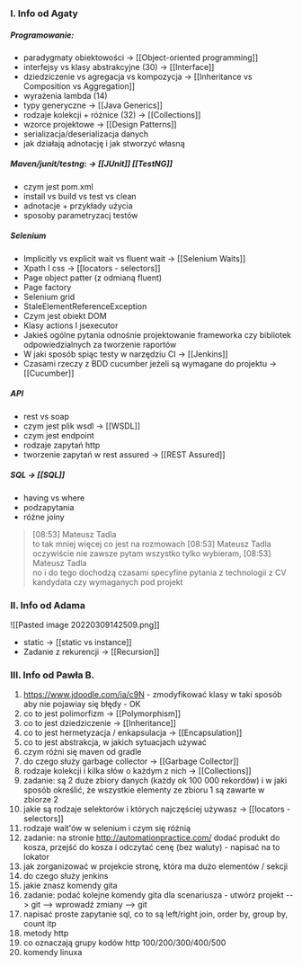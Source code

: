 ### I. Info od Agaty

##### Programowanie: 
- paradygmaty obiektowości -> [[Object-oriented programming]]
- interfejsy vs klasy abstrakcyjne (30) -> [[Interface]]
- dziedziczenie vs agregacja vs kompozycja -> [[Inheritance vs Composition vs Aggregation]]
- wyrażenia lambda (14) 
- typy generyczne -> [[Java Generics]]
- rodzaje kolekcji + różnice (32) -> [[Collections]]
- wzorce projektowe -> [[Design Patterns]]
- serializacja/deserializacja danych 
- jak działają adnotację i jak stworzyć własną 
 
##### Maven/junit/testng: -> [[JUnit]] [[TestNG]]
- czym jest pom.xml
- install vs build vs test vs clean 
- adnotacje + przykłady użycia 
- sposoby parametryzacj testów 

##### Selenium 
- Implicitly vs explicit wait vs fluent wait  -> [[Selenium Waits]]
- Xpath I css -> [[locators - selectors]]
- Page object patter (z odmianą fluent)  
- Page factory  
- Selenium grid  
- StaleElementReferenceException  
- Czym jest obiekt DOM  
- Klasy actions I jsexecutor  
- Jakieś ogólne pytania odnośnie projektowanie frameworka czy bibliotek odpowiedzialnych za tworzenie raportów  
- W jaki sposób spiąc testy w narzędziu CI -> [[Jenkins]] 
- Czasami rzeczy z BDD cucumber jeżeli są wymagane do projektu  -> [[Cucumber]]

##### API 
- rest vs soap 
- czym jest plik wsdl  -> [[WSDL]]
- czym jest endpoint 
- rodzaje zapytań http 
- tworzenie zapytań w rest assured -> [[REST Assured]]

##### SQL -> [[SQL]]
- having vs where 
- podzapytania 
- różne joiny 

> [08:53] Mateusz Tadla  
to tak mniej więcej co jest na rozmowach 
[08:53] Mateusz Tadla  
oczywiście nie zawsze pytam wszystko tylko wybieram, 
[08:53] Mateusz Tadla  
no i do tego dochodzą czasami specyfine pytania z technologii z CV kandydata czy wymaganych pod projekt

### II. Info od Adama
![[Pasted image 20220309142509.png]]
* static -> [[static vs instance]]
* Zadanie z rekurencji -> [[Recursion]]

### III. Info od Pawła B.
1. https://www.jdoodle.com/ia/c9N - zmodyfikować klasy w taki sposób aby nie pojawiay się błędy - OK
2. co to jest polimorfizm -> [[Polymorphism]]
3. co to jest dziedziczenie -> [[Inheritance]]
4. co to jest hermetyzacja / enkapsulacja -> [[Encapsulation]]
5. co to jest abstrakcja, w jakich sytuacjach używać
6. czym różni się maven od gradle
7. do czego służy garbage collector -> [[Garbage Collector]]
8. rodzaje kolekcji i kilka słów o każdym z nich -> [[Collections]]
9. zadanie: są 2 duże zbiory danych (każdy ok 100 000 rekordów) i w jaki sposób określić, że wszystkie elementy ze zbioru 1 są zawarte w zbiorze 2
10. jakie są rodzaje selektorów i których najczęściej używasz -> [[locators - selectors]]
11. rodzaje wait'ów w selenium i czym się różnią
12. zadanie: na stronie http://automationpractice.com/ dodać produkt do kosza, przejść do kosza i odczytać cenę (bez waluty) - napisać na to lokator
13. jak zorganizować w projekcie stronę, która ma dużo elementów / sekcji
14. do czego służy jenkins
15. jakie znasz komendy gita
16. zadanie: podać kolejne komendy gita dla scenariusza - utwórz projekt --> git --> wprowadź zmiany --> git
17. napisać proste zapytanie sql, co to są left/right join, order by,  group by, count itp 
18. metody http
19. co oznaczają grupy kodów http 100/200/300/400/500 
20. komendy linuxa